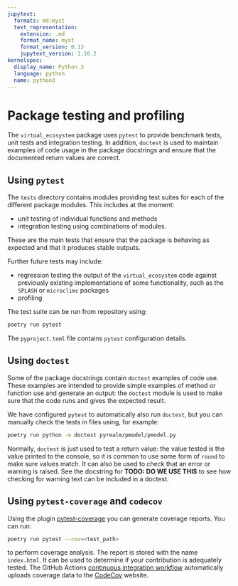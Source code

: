 ```yaml
---
jupytext:
  formats: md:myst
  text_representation:
    extension: .md
    format_name: myst
    format_version: 0.13
    jupytext_version: 1.16.2
kernelspec:
  display_name: Python 3
  language: python
  name: python3
---
```


# Package testing and profiling

The `virtual_ecosystem` package uses `pytest` to provide benchmark tests, unit tests and
integration testing. In addition, `doctest` is used to maintain examples of code usage
in the package docstrings and ensure that the documented return values are correct.

## Using `pytest`

The `tests` directory contains modules providing test suites for each of the different
package modules. This includes at the moment:

* unit testing of individual functions and methods
* integration testing using combinations of modules.

These are the main tests that ensure that the package is behaving as expected and that
it produces stable outputs.

Further future tests may include:

* regression testing the output of the `virtual_ecosystem` code against previously
existing implementations of some functionality, such as the `SPLASH` or `microclimc`
packages
* profiling
  
The test suite can be run from repository using:

```bash
poetry run pytest
```

The `pyproject.toml` file contains `pytest` configuration details.

## Using `doctest`

Some of the package docstrings contain `doctest` examples of code use. These examples
are intended to provide simple examples of method or function use and generate an
output: the `doctest` module is used to make sure that the code runs and gives the
expected result.

We have configured `pytest` to automatically also run `doctest`, but you can manually
check the tests in files using, for example:

```bash
poetry run python -m doctest pyrealm/pmodel/pmodel.py
```

Normally, `doctest` is just used to test a return value: the value tested is the value
printed to the console, so it is common to use some form of `round` to make sure values
match. It can also be used to check that an error or warning is raised. See the
docstring for **TODO: DO WE USE THIS** to see how checking for
warning text can be included in a doctest.

## Using `pytest-coverage` and `codecov`

Using the plugin [pytest-coverage](https://pypi.org/project/pytest-cov/) you can
generate coverage reports. You can run:

```bash
poetry run pytest --cov=<test_path>
```

to perform coverage analysis. The report is stored with the name `index.html`. It can be
used to determine if your contribution is adequately tested. The GitHub Actions
[continuous integration workflow](./github_actions.md#ciyaml)
automatically uploads coverage data to the
[CodeCov](https://app.codecov.io/gh/ImperialCollegeLondon/virtual_ecosystem) website.

